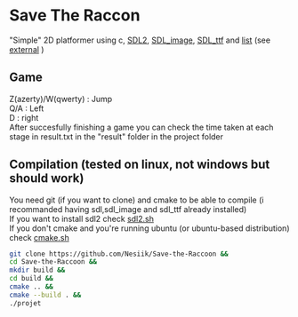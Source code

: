 # Save The Raccon
"Simple" 2D platformer using c, [SDL2](https://github.com/libsdl-org/SDL/tree/SDL2), [SDL_image](https://github.com/libsdl-org/SDL_image/tree/SDL2), [SDL_ttf](https://github.com/libsdl-org/SDL_ttf/tree/SDL2) and [list](https://github.com/jamesamcl/list/tree/master) (see [external](external/) )
## Game
Z(azerty)/W(qwerty) : Jump  
Q/A : Left  
D : right  
After succesfully finishing a game you can check the time taken at each stage in result.txt in the "result" folder in the project folder  
## Compilation (tested on linux, not windows but should work)
You need git (if you want to clone) and cmake to be able to compile (i recommanded having sdl,sdl_image and sdl_ttf already installed)  
If you want to install sdl2 check [sdl2.sh](sdl2.sh/)  
If you don't cmake and you're running ubuntu (or ubuntu-based distribution) check [cmake.sh](cmake.sh/)
```sh
git clone https://github.com/Nesiik/Save-the-Raccoon &&
cd Save-the-Raccoon &&
mkdir build &&
cd build &&
cmake .. &&
cmake --build . &&
./projet
```
